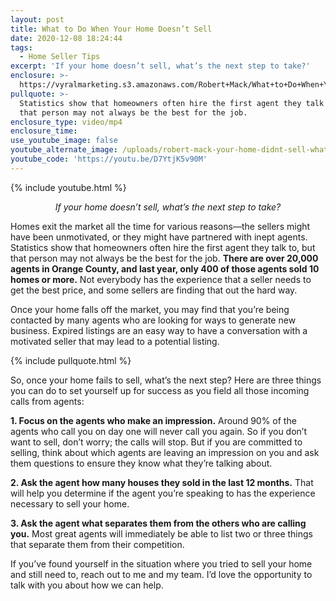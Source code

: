 ```yaml
---
layout: post
title: What to Do When Your Home Doesn’t Sell
date: 2020-12-08 18:24:44
tags:
  - Home Seller Tips
excerpt: 'If your home doesn’t sell, what’s the next step to take?'
enclosure: >-
  https://vyralmarketing.s3.amazonaws.com/Robert+Mack/What+to+Do+When+Your+Home+Doesn%E2%80%99t+Sell.mp4
pullquote: >-
  Statistics show that homeowners often hire the first agent they talk to, but
  that person may not always be the best for the job.
enclosure_type: video/mp4
enclosure_time:
use_youtube_image: false
youtube_alternate_image: /uploads/robert-mack-your-home-didnt-sell-whats-your-next-step-yt.jpg
youtube_code: 'https://youtu.be/D7YtjK5v90M'
---
```


{% include youtube.html %}

<p style="text-align: center;"><em>If your home doesn’t sell, what’s the next step to take?</em></p>

Homes exit the market all the time for various reasons—the sellers might have been unmotivated, or they might have partnered with inept agents. Statistics show that homeowners often hire the first agent they talk to, but that person may not always be the best for the job. **There are over 20,000 agents in Orange County, and last year, only 400 of those agents sold 10 homes or more.** Not everybody has the experience that a seller needs to get the best price, and some sellers are finding that out the hard way.

Once your home falls off the market, you may find that you’re being contacted by many agents who are looking for ways to generate new business. Expired listings are an easy way to have a conversation with a motivated seller that may lead to a potential listing.

{% include pullquote.html %}

So, once your home fails to sell, what’s the next step? Here are three things you can do to set yourself up for success as you field all those incoming calls from agents:

**1\. Focus on the agents who make an impression.** Around 90% of the agents who call you on day one will never call you again. So if you don’t want to sell, don’t worry; the calls will stop. But if you are committed to selling, think about which agents are leaving an impression on you and ask them questions to ensure they know what they’re talking about.

**2\. Ask the agent how many houses they sold in the last 12 months.** That will help you determine if the agent you’re speaking to has the experience necessary to sell your home.

**3\. Ask the agent what separates them from the others who are calling you.** Most great agents will immediately be able to list two or three things that separate them from their competition.&nbsp;

If you’ve found yourself in the situation where you tried to sell your home and still need to, reach out to me and my team. I’d love the opportunity to talk with you about how we can help.
